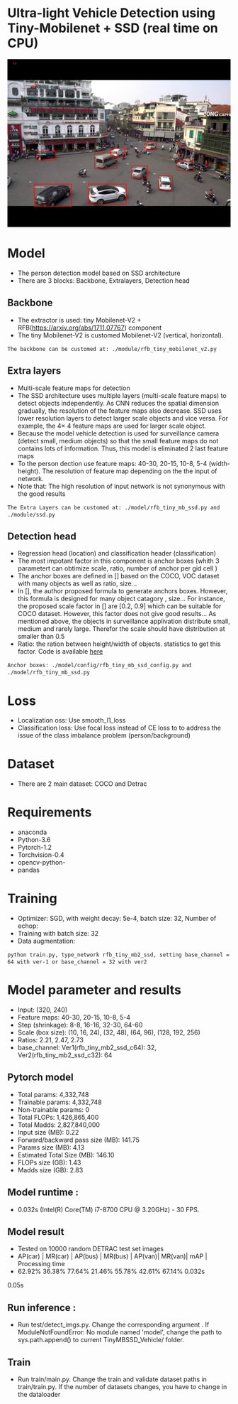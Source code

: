 # Ultra-light Vehicle Detection using Tiny-Mobilenet + SSD (real time on CPU)

![This is a alt text.](/dongkinhnghiathuc.jpg "This is a sample image.")

# Model 
* The person detection model based on SSD architecture
* There are 3 blocks: Backbone, Extralayers, Detection head


## Backbone

* The extractor is used: tiny Mobilenet-V2 + RFB(https://arxiv.org/abs/1711.07767) component
* The tiny Mobilenet-V2 is customed Mobilenet-V2 (vertical, horizontal).
```
The backbone can be customed at: ./module/rfb_tiny_mobilenet_v2.py
```

## Extra layers
* Multi-scale feature maps for detection
* The SSD architecture uses multiple layers (multi-scale feature maps) to detect objects independently. As CNN reduces the spatial dimension gradually, the resolution of the feature maps also decrease. SSD uses lower resolution layers to detect larger scale objects and vice versa. For example, the 4× 4 feature maps are used for larger scale object.
* Because the model vehicle detection is  used for surveillance camera (detect small, medium objects) so that the small feature maps do not contains lots of information. Thus, this model is eliminated 2 last feature maps
* To the person dection use feature maps: 40-30, 20-15, 10-8, 5-4 (width-height). The resolution of feature map depending on the the input of network.
* Note that: The high resolution of input network is not synonymous with the good results
```
The Extra Layers can be customed at: ./model/rfb_tiny_mb_ssd.py and ./module/ssd.py
```

## Detection head

* Regression head (location) and  classification header (classification)
* The most impotant factor in this component is anchor boxes (whith 3 parametert can obtimize scale, ratio, number of anchor per gid cell )
* The anchor boxes are defined in [] based on the COCO, VOC dataset with many objects as well as ratio, size...
* In [], the author proposed formula to generate anchors boxes. However, this formula is designed for many object catagory , size... For instance, the proposed scale factor in [] are [0.2, 0.9] which can be suitable for COCO dataset. However, this factor does not give good results... As mentioned above, the objects in surveillance applivation distribute small, medium and rarely large. Therefor the scale should have distribution at smaller than 0.5
* Ratio: the ration between height/width of objects. statistics to get this factor. Code is available [here]()

```
Anchor boxes: ./model/config/rfb_tiny_mb_ssd_config.py and ./model/rfb_tiny_mb_ssd.py
```
# Loss 
* Localization oss: Use smooth_l1_loss
* Classification loss: Use focal loss instead of CE loss to  to address the issue of the class imbalance problem (person/background)

# Dataset
* There are 2 main dataset: COCO and Detrac

# Requirements
* anaconda
* Python-3.6
* Pytorch-1.2
* Torchvision-0.4
* opencv-python-
* pandas

# Training

* Optimizer: SGD, with weight decay: 5e-4, batch size: 32, Number of echop:
* Training with batch size: 32
* Data augmentation:
```
python train.py, type_network rfb_tiny_mb2_ssd, setting base_channel = 64 with ver-1 or base_channel = 32 with ver2
```
# Model parameter and results
* Input: (320, 240)
* Feature maps: 40-30, 20-15, 10-8, 5-4
* Step (shrinkage): 8-8, 16-16, 32-30, 64-60
* Scale (box size): (10, 16, 24), (32, 48), (64, 96), (128, 192, 256)
* Ratios: 2.21, 2.47, 2.73
* base_channel: Ver1(rfb_tiny_mb2_ssd_c64): 32, Ver2(rfb_tiny_mb2_ssd_c32): 64

## Pytorch model
* Total params: 4,332,748
* Trainable params: 4,332,748
* Non-trainable params: 0
* Total FLOPs: 1,426,865,400
* Total Madds: 2,827,840,000
* Input size (MB): 0.22
* Forward/backward pass size (MB): 141.75
* Params size (MB): 4.13
* Estimated Total Size (MB): 146.10
* FLOPs size (GB): 1.43
* Madds size (GB): 2.83
## Model runtime : 
* 0.032s (Intel(R) Core(TM) i7-8700 CPU @ 3.20GHz) - 30 FPS.
## Model result 
* Tested on 10000 random DETRAC test set images 
* AP(car) | MR(car) | AP(bus) | MR(bus) | AP(van)| MR(van)| mAP   | Processing time
* 62.92%   36.38%      77.64%    21.46%   55.78%   42.61%  67.14%      0.032s 

0.05s
## Run inference : 
* Run test/detect_imgs.py. Change the corresponding argument . If ModuleNotFoundError: No module named 'model', change the path to sys.path.append() to current TinyMBSSD_Vehicle/ folder.
## Train 
* Run train/main.py. Change the train and validate dataset paths in train/train.py. If the number of datasets changes, you have to change in the dataloader 

